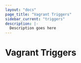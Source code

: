 ```yaml
---
layout: "docs"
page_title: "Vagrant Triggers"
sidebar_current: "triggers"
description: |-
  Description goes here
---
```


# Vagrant Triggers

